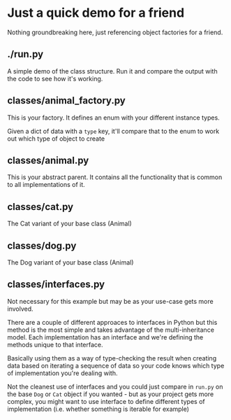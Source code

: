 # Just a quick demo for a friend

Nothing groundbreaking here, just referencing object factories for a friend.

## ./run.py
A simple demo of the class structure. Run it and compare the output with the code to see how it's working.

## classes/animal_factory.py
This is your factory. It defines an enum with your different instance types.

Given a dict of data with a `type` key, it'll compare that to the enum to work out which type of object to create

## classes/animal.py
This is your abstract parent. It contains all the functionality that is common to all implementations of it.

## classes/cat.py
The Cat variant of your base class (Animal)

## classes/dog.py
The Dog variant of your base class (Animal)

## classes/interfaces.py
Not necessary for this example but may be as your use-case gets more involved.

There are a couple of different approaces to interfaces in Python but this method is the most simple and takes advantage of the multi-inheritance model.
Each implementation has an interface and we're defining the methods unique to that interface.

Basically using them as a way of type-checking the result when creating data based on iterating a sequence of data so your code knows which type of implementation you're dealing with.

Not the cleanest use of interfaces and you could just compare in `run.py` on the base `Dog` or `Cat` object if you wanted - but as your project gets more complex, you might want to use interface to define different types of implementation (i.e. whether something is iterable for example) 